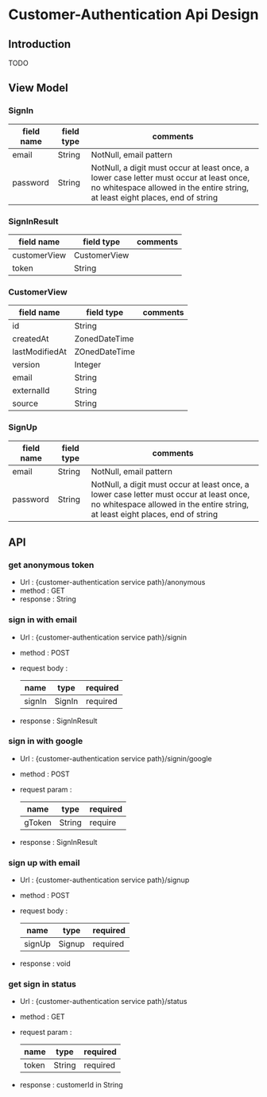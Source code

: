 # Customer-Authentication Api Design

## Introduction

TODO

## View Model

### SignIn

| field name | field type | comments |
|-|-|-|
| email | String | NotNull, email pattern |
| password | String | NotNull, a digit must occur at least once, a lower case letter must occur at least once,  no whitespace allowed in the entire string, at least eight places, end of string |

### SignInResult

| field name | field type | comments |
|-|-|-|
| customerView | CustomerView | |
| token | String | |

### CustomerView

| field name | field type | comments |
|-|-|-|
| id | String | |
| createdAt | ZonedDateTime | |
| lastModifiedAt | ZOnedDateTime | |
| version | Integer | |
| email | String | |
| externalId | String | |
| source | String | |

### SignUp

| field name | field type | comments |
|-|-|-|
| email | String | NotNull, email pattern |
| password | String | NotNull, a digit must occur at least once, a lower case letter must occur at least once,  no whitespace allowed in the entire string, at least eight places, end of string |


## API

### get anonymous token

* Url : {customer-authentication service path}/anonymous
* method : GET
* response : String

### sign in with email

* Url : {customer-authentication service path}/signin
* method : POST
* request body :

  | name | type | required |
  |-|-|-|
  | signIn | SignIn | required |

* response : SignInResult

### sign in with google

* Url : {customer-authentication service path}/signin/google
* method : POST
* request param :

  | name | type | required |
  |-|-|-|
  | gToken | String | require |

* response : SignInResult

### sign up with email

* Url : {customer-authentication service path}/signup
* method : POST
* request body :

  | name | type | required |
  |-|-|-|
  | signUp | Signup | required |

* response : void

### get sign in status

* Url : {customer-authentication service path}/status
* method : GET
* request param :

  | name | type | required |
  |-|-|-|
  | token | String | required |

* response : customerId in String